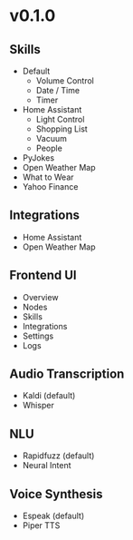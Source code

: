# v0.1.0
## Skills
* Default
    * Volume Control
    * Date / Time
    * Timer
* Home Assistant
    * Light Control
    * Shopping List
    * Vacuum
    * People
* PyJokes
* Open Weather Map
* What to Wear
* Yahoo Finance

## Integrations
* Home Assistant
* Open Weather Map

## Frontend UI
* Overview
* Nodes
* Skills
* Integrations
* Settings
* Logs

## Audio Transcription
* Kaldi (default)
* Whisper

## NLU
* Rapidfuzz (default)
* Neural Intent

## Voice Synthesis
* Espeak (default)
* Piper TTS
